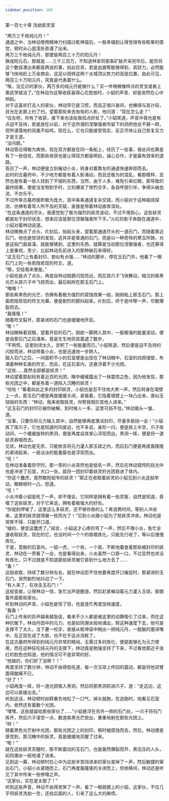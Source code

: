 ```yaml
---
sidebar_position: 160
---
```

 第一百七十章 洗劫妖灵室


“两万三千枚纯元丹！”  
通道之中，当林动使用精神力扫描过乾坤袋后，一股幸福到让得觉得有些眩晕的感觉，顿时从心底深处弥漫了出来。  
两万三千枚纯元丹，那便是两百三十万的阳元丹！  
换成阳元石，那就是……三千三百万，不知道林家将那条矿脉开采完毕后，能否将这个数目凑出来都是两说的事，如此巨资，若是血狼帮能够得到，其财力，必然能够飞快地赶上万金商会，这足以扭转这两个炎城顶尖势力的高低位置，由此可见，两百三十万阳元丹，究竟是代表着什么。  
“唉，没见识的家伙，两万多的纯元丹能做什么？买一件稍微像样点的灵宝或者上乘武学就没了。”在林动为这等收获喜得心花怒放时，小貂的声音，却是突然在心中响起。  
对于这喜欢打击人的家伙，林动早已是习惯，而且正值兴奋间，也懒得与其计较，目光在走廊上扫了扫，望着那些来去匆匆的人影，他问道：“现在怎么走？”  
“往左吧，你有了收获，接下来也该给我找点好处了。”小貂笑道，声音中竟也是有点迫不及待，若是放在以前，对于这所谓的涅槃强者所留下的洞府他会不屑一顾，但所谓落地的凤凰不如鸡，现在么，它也只能接受现实，反正尽快让自己恢复实力才是王道。  
“没问题。”  
林动答应得极为爽快，现在双方都是在同一条船上，经历了一些事，彼此间也算是有了一些信任，而那些收获也是让得双方都是明白，诚心合作，才是最有效率的道路。  
答应了一声，林动便是立刻催动小炎，转身对着靠左的通道快速奔掠而去。  
此时的古墓府中，不少地方都是有着人影涌动，而且还极为的混乱，看那模样，显然也是有着一些人找到了不错的东西，当然，由于人多，难免引来红眼，那导致的最终结果，便是当宝物到手时，立刻爆发了惨烈交手，各自呼朋引伴，争得头破血流，不亦乐乎。  
不过所幸古墓府面积极为庞大，其中条条通道复杂交错，而小貂对于这种路径探测，仿佛有着常人所不及的天赋，直接是带着林动直奔深处。  
“在这条通道的尽头，我感觉到了极为强烈的妖灵波动，不过不用担心，这些妖灵都是处于封印状态，想来应该是那位涅槃强者所下手。”火红的影子奔跑在通道中，小貂对着林动说道。  
林动微微点了点头，片刻后，抬起头来，望着那通道尽头的一道石门，而随着靠近石门，他也是惊讶的发现，这并非是普通的石门，而是以一种奇特的寒玉所铸，光是这般门面装潢，就能够猜到，这里的东西，就算是当初那位涅槃强者，也还算得上是重视，至少，比起林动先前进入的那种破石来得好。  
“这玉石门上有着封印，貌似有点强……”林动的脚步，停在玉石门外，他看了一眼石门上的一些若隐若现的符文，道。  
“嗯，交给我来便是。”  
小貂也是点了点头，再度自林动肩膀闪现而出，而后其爪子飞快舞动，暗沉的紫黑光芒从其爪子中飞掠而出，最后粘附在那玉石门上。  
“嗤嗤！”  
那些紫黑色的光芒，仿佛有着极为强烈的腐蚀效果一般，刚刚粘上那玉石门，那上面若隐若现的符文光幕，便是剧烈的颤抖起来，片刻后，终于是咔嚓一声，尽数爆裂而去。  
“轰隆隆！”  
随着符文裂开，那紧闭的石门也是缓缓地开启。  
“嘭！”  
林动微眯着双眼，望着开启的石门，刚欲一脚跨入其中，一股极强的能量波动，便是自那石门之后涌来，竟是生生地将其震退了数步。  
“不用慌，这里封闭太久，淤积了一些能量而已。”小貂笑道，然后便是迫不及待的闪掠而进，林动带着小炎，也是迅速地一步跨入。  
踏入石门之后，一间面积不小的石室便是出现在了林动眼中，石室的四周墙壁，布满着种种玄奥的符文，而且，在这石室内，还悬浮着不少光团。  
“这些……竟然全部都是妖灵！”  
林动望着那起码有着近百的光团，眼中缓缓露出了一抹震惊之色，因为他发现，那些光团之中，都是有着一道陷入沉睡的妖灵！  
“哈哈！”看着如此之多的封印妖灵，小貂也是忍不住地大笑一声，然后转身在墙壁上一点，那玉石门便是再度缓缓关闭，紧接着，它指着墙壁上一块凸出来，类似玉球般的东西：“林动，我来收取妖灵，你帮我阻拦其他人进来。”  
“这玉石门的封印已被你破解，到时候人一多，这里可挡不住。”林动眉头一皱，道。  
“没事，只要你将元力输入其中，自然能够再度激活封印，尽量多抵挡一会！”小貂挥了挥爪子，它也是知道时间紧迫，也不多说，身形一闪，便是掠上半空，爪子挥动间，一个缓缓旋转的黑洞，便是再度自其掌心浮现而出，黑洞一挥，便是将一道妖灵吞噬而去。  
见状，林动也是无奈，只能依言将元力灌入那玉球之内，而后石门便是再度轰隆隆的紧闭起来，一层淡淡的能量膜也是浮现而出。  
“吼！”  
在林动准备着防守时，那一旁的小炎突然也是低吼一声，然后在林动错愕的目光中也是冲进了石室，大口一张，就将一团封印着妖灵的光团吞进了体内。  
“你这个蠢虎，竟然敢抢貂爷的妖灵！”那正在收取着妖灵的小貂见到小炎这般举动，眼睛顿时一凸，怒道。  
“吼！”  
小炎冲着小貂低吼了一声，却不理会，它同样是拥有着一些灵智，自然是知道，吞噬了这些妖灵，对于它来说，拥有着极强大的好处。  
“你就别啰唆了，这里这么多妖灵，还不够你吞的么？再浪费时间，等别人冲进来，这里的妖灵就得被一抢而光了！”见到小炎跟小貂为了抢妖灵冲突，林动也是哭笑不得，只能开口道。  
“娘的，便宜这蠢虎了。”闻言，小貂这才心疼的骂了一声，然后不理小炎，急忙全速收取妖灵，现在的它，也没时间一个个的吞噬炼化，只能先行收了，等以后慢慢炼化。  
于是，宽敞的石室内，一貂一虎，一个收，一个吞，不断地蚕食着那些被封印的妖灵，林动在一旁看了一会，也是看得出来，小炎虽然一口吞一口，不过显然也并没有炼化，只不过就是不知道那些妖灵被它吞到什么地方去了……  
“轰！”  
这般收取，持续了数分钟左右，就在林动忍不住地要再度开口催促时，那紧闭的玉石门，突然剧烈地抖动了一下。  
“有人来了，在攻击玉石门！”  
这般变故，让得林动一惊，急忙出声提醒道，然后赶紧催动着元力灌入玉球，抵御着外面那些家伙。  
听到林动的声音，小貂也是惊了惊，也是连忙再度加快速度。  
“轰轰！”  
石门上传来的巨声越来越急促，看来不少人都是被这里的动静吸引了过来，而在这种抗衡下，林动丹田中的元力，也是如同潮水般地涌出，照这种速度下去，他可是支撑不了太久，当下要一咬牙，直接从乾坤袋中掏出一把纯元丹，一股脑的塞进嘴中，反正现在成了大款，也不在乎这点消耗了。  
在这古墓府所得到的纯元丹异常的精纯，无需过多的炼化，便是能够化为元力使用，而在这种狂吃纯元丹的支撑下，林动竟是勉强坚持了下来，不过看他那近乎涨红的脸色也知道，他的情况可不是非常的好。  
“他娘的，你们好了没啊？！”  
再度坚持了数分钟，林动不由得低吼道，每一次玉球上传回的震动，都是将他双臂震得酸痛不已。  
“好了！”  
小貂再度一挥，将一道光团吸入黑洞，然后将那黑洞抓进爪子，道：“走这边，这边可以直接出去。”  
听到这话，林动顿时如释重负地松了一口气，掉头就跑，在逃跑时，他看见石室内，依然还有着数个光团。  
“嘿嘿，这些就留给那些家伙了……”小貂悬浮在另外一侧的石门处，一爪子将石门挥开，然后爪子凌空一点，数道紫黑光芒掠出，重重地射在那些光团上。  
“砰！”  
随着黑色光芒射中光团，那些光团之上的封印，顿时被腐蚀而去，然后，林动便是感觉到，那沉睡中的妖灵，竟是缓缓地苏醒了过来。  
“嘭！”  
就在这些妖灵苏醒时，那不断震动的玉石门，也是轰然爆裂而开，黑压压的人头，如同潮水一般地涌了进来。  
见到这一幕，林动顿时在心中为这些辛苦闯进来的家伙哀悼了一声，然后敏捷的窜出石门，小貂小炎紧随而上，石门再度轰隆隆的关闭而上，但依稀间，林动还是听见了其中传来一些惨嚎之声。  
“这家伙，实在是太狠了！”  
听到这些声音，林动不由得苦笑了一声，看了一眼肩膀上的小貂，这家伙，不仅几乎将妖灵洗劫一空，还给后面的人，引来了这么大的麻烦。  
  
  

